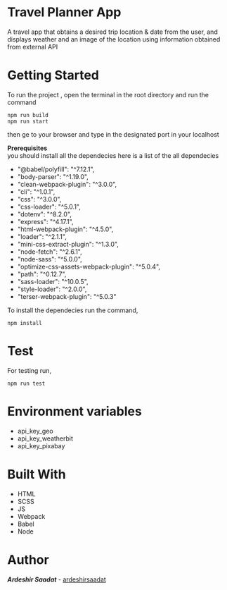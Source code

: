 # Travel Planner App

A travel app that obtains a desired trip location & date from the user, and displays weather and an image of the location using information obtained from external API

# Getting Started

To run the project , open the terminal in the root directory and run the command

    npm run build
    npm run start

then ge to your browser and type in the designated port in your localhost

**Prerequisites**<br>
you should install all the dependecies
here is a list of the all dependecies

- "@babel/polyfill": "^7.12.1",
- "body-parser": "^1.19.0",
- "clean-webpack-plugin": "^3.0.0",
- "cli": "^1.0.1",
- "css": "^3.0.0",
- "css-loader": "^5.0.1",
- "dotenv": "^8.2.0",
- "express": "^4.17.1",
- "html-webpack-plugin": "^4.5.0",
- "loader": "^2.1.1",
- "mini-css-extract-plugin": "^1.3.0",
- "node-fetch": "^2.6.1",
- "node-sass": "^5.0.0",
- "optimize-css-assets-webpack-plugin": "^5.0.4",
- "path": "^0.12.7",
- "sass-loader": "^10.0.5",
- "style-loader": "^2.0.0",
- "terser-webpack-plugin": "^5.0.3"

To install the dependecies run the command,

    npm install

# Test

For testing run,

    npm run test

# Environment variables

- api_key_geo
- api_key_weatherbit
- api_key_pixabay

# Built With

- HTML
- SCSS
- JS
- Webpack
- Babel
- Node

# Author

**_Ardeshir Saadat_** - [ardeshirsaadat](https://github.com/ardeshirsaadat/)

